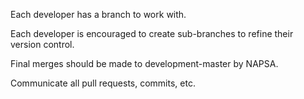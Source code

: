Each developer has a branch to work with.

Each developer is encouraged to create sub-branches to refine their version control.

Final merges should be made to development-master by NAPSA.

Communicate all pull requests, commits, etc.
